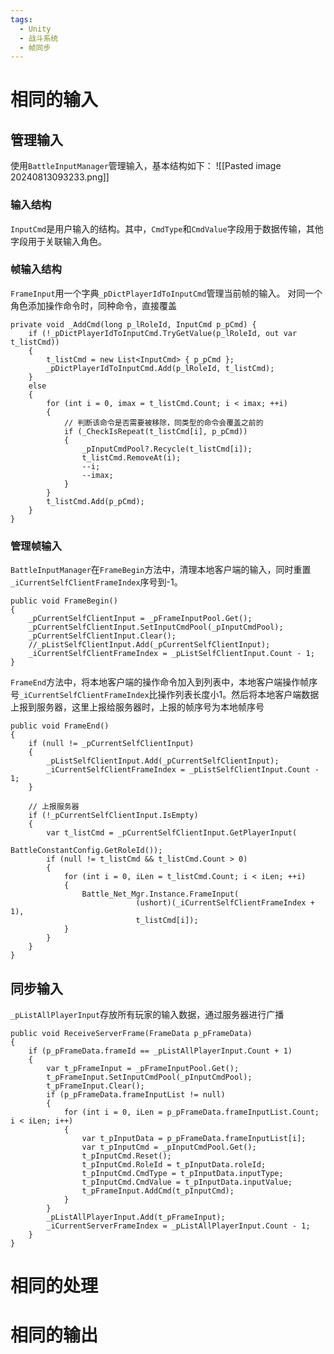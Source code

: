 ```yaml
---
tags:
  - Unity
  - 战斗系统
  - 帧同步
---
```


# 相同的输入
## 管理输入

使用`BattleInputManager`管理输入，基本结构如下：
![[Pasted image 20240813093233.png]]
### 输入结构
`InputCmd`是用户输入的结构。其中，`CmdType`和`CmdValue`字段用于数据传输，其他字段用于关联输入角色。

### 帧输入结构
`FrameInput`用一个字典`_pDictPlayerIdToInputCmd`管理当前帧的输入。
对同一个角色添加操作命令时，同种命令，直接覆盖
```CSharp
private void _AddCmd(long p_lRoleId, InputCmd p_pCmd) {  
    if (!_pDictPlayerIdToInputCmd.TryGetValue(p_lRoleId, out var t_listCmd))  
    {        
	    t_listCmd = new List<InputCmd> { p_pCmd };  
        _pDictPlayerIdToInputCmd.Add(p_lRoleId, t_listCmd);  
    }    
    else  
    {  
        for (int i = 0, imax = t_listCmd.Count; i < imax; ++i)   
        {  
	        // 判断该命令是否需要被移除，同类型的命令会覆盖之前的
            if (_CheckIsRepeat(t_listCmd[i], p_pCmd))  
            {                
	            _pInputCmdPool?.Recycle(t_listCmd[i]);  
                t_listCmd.RemoveAt(i);  
                --i;  
                --imax;  
            }        
        }        
        t_listCmd.Add(p_pCmd);  
    }
}
```

### 管理帧输入

`BattleInputManager`在`FrameBegin`方法中，清理本地客户端的输入，同时重置`_iCurrentSelfClientFrameIndex`序号到-1。
```CSharp
public void FrameBegin()  
{  
    _pCurrentSelfClientInput = _pFrameInputPool.Get();  
    _pCurrentSelfClientInput.SetInputCmdPool(_pInputCmdPool);  
    _pCurrentSelfClientInput.Clear();  
    //_pListSelfClientInput.Add(_pCurrentSelfClientInput);  
    _iCurrentSelfClientFrameIndex = _pListSelfClientInput.Count - 1;  
}
```
`FrameEnd`方法中，将本地客户端的操作命令加入到列表中，本地客户端操作帧序号`_iCurrentSelfClientFrameIndex`比操作列表长度小1。然后将本地客户端数据上报到服务器，这里上报给服务器时，上报的帧序号为本地帧序号
```CSharp
public void FrameEnd()
{
    if (null != _pCurrentSelfClientInput)  
	{  
	    _pListSelfClientInput.Add(_pCurrentSelfClientInput);  
	    _iCurrentSelfClientFrameIndex = _pListSelfClientInput.Count - 1;  
	}

    // 上报服务器
    if (!_pCurrentSelfClientInput.IsEmpty)
    {
        var t_listCmd = _pCurrentSelfClientInput.GetPlayerInput(
									        BattleConstantConfig.GetRoleId());
        if (null != t_listCmd && t_listCmd.Count > 0)
        {
            for (int i = 0, iLen = t_listCmd.Count; i < iLen; ++i)
            {
                Battle_Net_Mgr.Instance.FrameInput(
                            (ushort)(_iCurrentSelfClientFrameIndex + 1),
                            t_listCmd[i]);
            }
        }
    }
}
```
## 同步输入
`_pListAllPlayerInput`存放所有玩家的输入数据，通过服务器进行广播
```CSharp
public void ReceiveServerFrame(FrameData p_pFrameData)
{
    if (p_pFrameData.frameId == _pListAllPlayerInput.Count + 1)
    {
        var t_pFrameInput = _pFrameInputPool.Get();
        t_pFrameInput.SetInputCmdPool(_pInputCmdPool);
        t_pFrameInput.Clear();
        if (p_pFrameData.frameInputList != null)
        {
            for (int i = 0, iLen = p_pFrameData.frameInputList.Count; i < iLen; i++)
            {
                var t_pInputData = p_pFrameData.frameInputList[i];
                var t_pInputCmd = _pInputCmdPool.Get();
                t_pInputCmd.Reset();
                t_pInputCmd.RoleId = t_pInputData.roleId;
                t_pInputCmd.CmdType = t_pInputData.inputType;
                t_pInputCmd.CmdValue = t_pInputData.inputValue;
                t_pFrameInput.AddCmd(t_pInputCmd);
            }
        }
        _pListAllPlayerInput.Add(t_pFrameInput);
        _iCurrentServerFrameIndex = _pListAllPlayerInput.Count - 1;
    }
}
```

# 相同的处理


# 相同的输出

